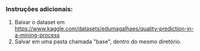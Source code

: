 ### Instruções adicionais:
1. Baixar o dataset em https://www.kaggle.com/datasets/edumagalhaes/quality-prediction-in-a-mining-process
2. Salvar em uma pasta chamada "base", dentro do mesmo diretório.

